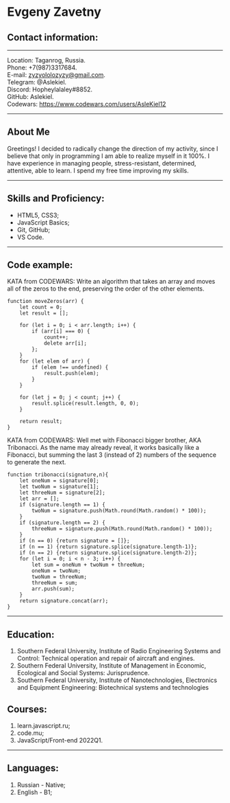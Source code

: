 # Evgeny Zavetny
## Contact information:
*********
Location: Taganrog, Russia.    
Phone: +7(987)3317684.    
E-mail: zyzyololozyzy@gmail.com.    
Telegram: @Aslekiel.   
Discord: Hopheylalaley#8852.    
GitHub: Aslekiel.   
Codewars: https://www.codewars.com/users/AsleKiel12    

*********

## About Me

Greetings! I decided to radically change the direction of my activity, since I believe that only in programming I am able to realize myself in it 100%. I have experience in managing people, stress-resistant, determined, attentive, able to learn. I spend my free time improving my skills.

*********

## Skills and Proficiency:
* HTML5, CSS3;
* JavaScript Basics;
* Git, GitHub;
* VS Code.

*********

## Code example:

KATA from CODEWARS: Write an algorithm that takes an array and moves all of the zeros to the end, preserving the order of the other elements.
```
function moveZeros(arr) {
    let count = 0;
    let result = [];

    for (let i = 0; i < arr.length; i++) {
        if (arr[i] === 0) {
            count++;
            delete arr[i];
        };
    }
    for (let elem of arr) {
        if (elem !== undefined) {
            result.push(elem);
        }
    }

    for (let j = 0; j < count; j++) {
        result.splice(result.length, 0, 0);
    }

    return result;
}
```

KATA from CODEWARS: Well met with Fibonacci bigger brother, AKA Tribonacci. As the name may already reveal, it works basically like a Fibonacci, but summing the last 3 (instead of 2) numbers of the sequence to generate the next.

```
function tribonacci(signature,n){
    let oneNum = signature[0];
    let twoNum = signature[1];
    let threeNum = signature[2];
    let arr = [];
    if (signature.length == 1) {
        twoNum = signature.push(Math.round(Math.random() * 100));
    }
    if (signature.length == 2) {
        threeNum = signature.push(Math.round(Math.random() * 100));
    }
    if (n == 0) {return signature = []};
    if (n == 1) {return signature.splice(signature.length-1)};
    if (n == 2) {return signature.splice(signature.length-2)};
    for (let i = 0; i < n - 3; i++) {
        let sum = oneNum + twoNum + threeNum;
        oneNum = twoNum;
        twoNum = threeNum;
        threeNum = sum;
        arr.push(sum);
    }
    return signature.concat(arr);
}
```
*********

## Education:
1. Southern Federal University, Institute of Radio Engineering Systems and Control: Technical operation and repair of aircraft and engines.
2. Southern Federal University, Institute of Management in Economic, Ecological and Social Systems: Jurisprudence.
3. Southern Federal University, Institute of Nanotechnologies, Electronics and Equipment Engineering: Biotechnical systems and technologies

## Courses:
1. learn.javascript.ru;
2. code.mu;
3. JavaScript/Front-end 2022Q1.

*********

## Languages:
1. Russian - Native;
2. English - B1;
